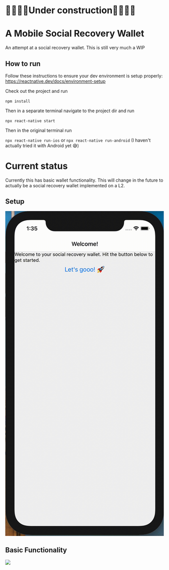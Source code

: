 # 🚧👷🏽‍♀️Under construction👷🏽‍♀️🚧

# A Mobile Social Recovery Wallet
An attempt at a social recovery wallet. This is still very much a WIP

## How to run
Follow these instructions to ensure your dev environment is setup properly: https://reactnative.dev/docs/environment-setup

Check out the project and run

 `npm install`

Then in a separate terminal navigate to the project dir and run

`npx react-native start`

Then in the original terminal run

`npx react-native run-ios` or `npx react-native run-android` (I haven't actually tried it with Android yet 😅)

# Current status
Currently this has basic wallet functionality. This will change in the future to actually be a social recovery wallet implemented on a L2.

## Setup
![](./demo/setup.gif)


## Basic Functionality
![](./demo/basic-function.gif)




